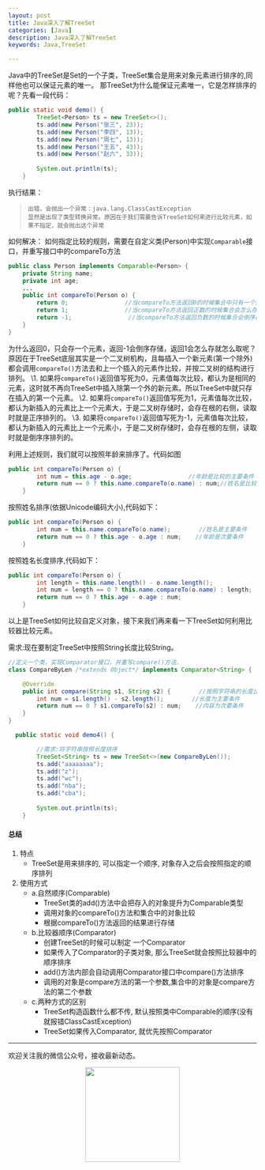 ```yaml
---
layout: post
title: Java深入了解TreeSet
categories: [Java]
description: Java深入了解TreeSet
keywords: Java,TreeSet

---
```


Java中的TreeSet是Set的一个子类，TreeSet集合是用来对象元素进行排序的,同样他也可以保证元素的唯一。
那TreeSet为什么能保证元素唯一，它是怎样排序的呢？先看一段代码：


```java
public static void demo() {
        TreeSet<Person> ts = new TreeSet<>();
        ts.add(new Person("张三", 23));
        ts.add(new Person("李四", 13));
        ts.add(new Person("周七", 13));
        ts.add(new Person("王五", 43));
        ts.add(new Person("赵六", 33));
        
        System.out.println(ts);
    }
```

执行结果：

>```
>出错，会抛出一个异常：java.lang.ClassCastException
>显然是出现了类型转换异常。原因在于我们需要告诉TreeSet如何来进行比较元素，如果不指定，就会抛出这个异常
>```

如何解决：
如何指定比较的规则，需要在自定义类(Person)中实现```Comparable```接口，并重写接口中的compareTo方法

```java
public class Person implements Comparable<Person> {
    private String name;
    private int age;
    ...
    public int compareTo(Person o) {
        return 0;                //当compareTo方法返回0的时候集合中只有一个元素
        return 1;                //当compareTo方法返回正数的时候集合会怎么存就怎么取
        return -1;                //当compareTo方法返回负数的时候集合会倒序存储
    }
}
```

  为什么返回0，只会存一个元素，返回-1会倒序存储，返回1会怎么存就怎么取呢？原因在于TreeSet底层其实是一个二叉树机构，且每插入一个新元素(第一个除外)都会调用```compareTo()```方法去和上一个插入的元素作比较，并按二叉树的结构进行排列。
\1. 如果将```compareTo()```返回值写死为0，元素值每次比较，都认为是相同的元素，这时就不再向TreeSet中插入除第一个外的新元素。所以TreeSet中就只存在插入的第一个元素。
\2. 如果将```compareTo()```返回值写死为1，元素值每次比较，都认为新插入的元素比上一个元素大，于是二叉树存储时，会存在根的右侧，读取时就是正序排列的。
\3. 如果将```compareTo()```返回值写死为-1，元素值每次比较，都认为新插入的元素比上一个元素小，于是二叉树存储时，会存在根的左侧，读取时就是倒序序排列的。

利用上述规则，我们就可以按照年龄来排序了。代码如图  

```java
public int compareTo(Person o) {
        int num = this.age - o.age;                //年龄是比较的主要条件
        return num == 0 ? this.name.compareTo(o.name) : num;//姓名是比较的次要条件
    }
```

按照姓名排序(依据Unicode编码大小),代码如下：

```java
public int compareTo(Person o) {
        int num = this.name.compareTo(o.name);        //姓名是主要条件
        return num == 0 ? this.age - o.age : num;    //年龄是次要条件
    }
```

按照姓名长度排序,代码如下：

```java
public int compareTo(Person o) {
        int length = this.name.length() - o.name.length();                //比较长度为主要条件
        int num = length == 0 ? this.name.compareTo(o.name) : length;    //比较内容为次要条件
        return num == 0 ? this.age - o.age : num;                        //比较年龄为次要条件
    }
```

  以上是TreeSet如何比较自定义对象，接下来我们再来看一下TreeSet如何利用比较器比较元素。

需求:现在要制定TreeSet中按照String长度比较String。  

```java
//定义一个类，实现Comparator接口，并重写compare()方法，
class CompareByLen /*extends Object*/ implements Comparator<String> {

    @Override
    public int compare(String s1, String s2) {        //按照字符串的长度比较
        int num = s1.length() - s2.length();        //长度为主要条件
        return num == 0 ? s1.compareTo(s2) : num;    //内容为次要条件
    }
}
```

```java
  public static void demo4() {

        //需求:将字符串按照长度排序
        TreeSet<String> ts = new TreeSet<>(new CompareByLen());        //Comparator c = new CompareByLen();
        ts.add("aaaaaaaa");
        ts.add("z");
        ts.add("wc");
        ts.add("nba");
        ts.add("cba");
        
        System.out.println(ts);
    }
```

#### 总结

1. 特点
   - TreeSet是用来排序的, 可以指定一个顺序, 对象存入之后会按照指定的顺序排列
2. 使用方式
   - a.自然顺序(Comparable)
     - TreeSet类的add()方法中会把存入的对象提升为Comparable类型
     - 调用对象的compareTo()方法和集合中的对象比较
     - 根据compareTo()方法返回的结果进行存储
   - b.比较器顺序(Comparator)
     - 创建TreeSet的时候可以制定 一个Comparator
     - 如果传入了Comparator的子类对象, 那么TreeSet就会按照比较器中的顺序排序
     - add()方法内部会自动调用Comparator接口中compare()方法排序
     - 调用的对象是compare方法的第一个参数,集合中的对象是compare方法的第二个参数
   - c.两种方式的区别
     - TreeSet构造函数什么都不传, 默认按照类中Comparable的顺序(没有就报错ClassCastException)
     - TreeSet如果传入Comparator, 就优先按照Comparator



---
欢迎关注我的微信公众号，接收最新动态。

<div align="center"><img width="192px" height="192px" src="https://i.postimg.cc/pdykktnS/weichat.jpg"/></div>